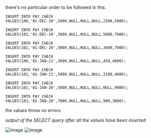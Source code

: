 there's no particular order to be followed in this.

```
INSERT INTO PAY_CHECK 
VALUES(100,'01-DEC-20',2000,NULL,NULL,NULL,2500,5000);

INSERT INTO PAY_CHECK 
VALUES(101,'01-DEC-20',3000,NULL,NULL,NULL,5000,7000);

INSERT INTO PAY_CHECK 
VALUES(102,'01-DEC-20',3000,NULL,NULL,NULL,3600,7000);

INSERT INTO PAY_CHECK 
VALUES(100,'01-JAN-21',3000,NULL,NULL,NULL,450,4000);

INSERT INTO PAY_CHECK 
VALUES(101,'01-JAN-21',5000,NULL,NULL,NULL,2100,4000);

INSERT INTO PAY_CHECK 
VALUES(102,'01-JAN-20',5000,NULL,NULL,NULL,NULL,9000);

INSERT INTO PAY_CHECK 
VALUES(103,'02-JAN-20',7000,NULL,NULL,NULL,900,3000);
```

the values throw no errors

_output of the SELECT query after all the values have been inserted_

![image](https://user-images.githubusercontent.com/91502997/218651823-03f21733-eeae-401d-9c9e-9c19862f02d6.png)
![image](https://user-images.githubusercontent.com/91502997/218651855-3de7da77-2f6a-40d4-aec6-710a3328dc36.png)
